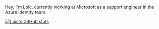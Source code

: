 Hey, I'm Loïc, currently working at Microsoft as a support engineer in the Azure identity team.

[![Loic's GitHub stats](https://github-readme-stats.vercel.app/api?username=kayasax)](https://github.com/kayasax/github-readme-stats)
